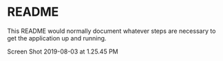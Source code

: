 # README

This README would normally document whatever steps are necessary to get the
application up and running.

Screen Shot 2019-08-03 at 1.25.45 PM
